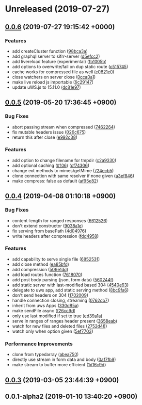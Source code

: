# Unreleased (2019-07-27)



## [0.0.6](https://github.com/sifrr/sifrr/compare/v0.0.5...v0.0.6) (2019-07-27 19:15:42 +0000)


### Features

* add createCluster function ([98bca3a](https://github.com/sifrr/sifrr/commit/98bca3a))
* add graphql server to sifrr-server ([d5efcc2](https://github.com/sifrr/sifrr/commit/d5efcc2))
* add livereload feature (experimental) ([fb1005b](https://github.com/sifrr/sifrr/commit/fb1005b))
* add options to overwrite/fail on dup static route ([c515745](https://github.com/sifrr/sifrr/commit/c515745))
* cache works for compressed file as well ([c0821e0](https://github.com/sifrr/sifrr/commit/c0821e0))
* close watchers on server close ([0cca0a1](https://github.com/sifrr/sifrr/commit/0cca0a1))
* make live reload js importable ([9c29147](https://github.com/sifrr/sifrr/commit/9c29147))
* update uWS.js to 15.11.0 ([dc81e97](https://github.com/sifrr/sifrr/commit/dc81e97))



## [0.0.5](https://github.com/sifrr/sifrr/compare/v0.0.4...v0.0.5) (2019-05-20 17:36:45 +0900)


### Bug Fixes

* abort passing stream when compressed ([7462264](https://github.com/sifrr/sifrr/commit/7462264))
* fix mutable headers issue ([026c675](https://github.com/sifrr/sifrr/commit/026c675))
* return this after close ([e992c38](https://github.com/sifrr/sifrr/commit/e992c38))


### Features

* add option to change filename for tmpdir ([c2a9330](https://github.com/sifrr/sifrr/commit/c2a9330))
* add optional caching  ([#106](https://github.com/sifrr/sifrr/issues/106)) ([cf74306](https://github.com/sifrr/sifrr/commit/cf74306))
* change ext methods to mimes/getMime ([724ecb5](https://github.com/sifrr/sifrr/commit/724ecb5))
* clone connection with same resolver if none given ([a3ef846](https://github.com/sifrr/sifrr/commit/a3ef846))
* make compress: false as default ([af95e82](https://github.com/sifrr/sifrr/commit/af95e82))



## [0.0.4](https://github.com/sifrr/sifrr/compare/v0.0.3...v0.0.4) (2019-04-08 01:10:18 +0900)


### Bug Fixes

* content-length for ranged responses ([6612526](https://github.com/sifrr/sifrr/commit/6612526))
* don't extend constructor ([9038a1e](https://github.com/sifrr/sifrr/commit/9038a1e))
* fix serving from basePath ([4d04976](https://github.com/sifrr/sifrr/commit/4d04976))
* write headers after compression ([fdd4958](https://github.com/sifrr/sifrr/commit/fdd4958))


### Features

* add capability to serve single file ([6852531](https://github.com/sifrr/sifrr/commit/6852531))
* add close method ([ea85bfd](https://github.com/sifrr/sifrr/commit/ea85bfd))
* add compression ([509e1dd](https://github.com/sifrr/sifrr/commit/509e1dd))
* add load routes function ([7618070](https://github.com/sifrr/sifrr/commit/7618070))
* add post body parsing (json, form data) ([560244f](https://github.com/sifrr/sifrr/commit/560244f))
* add static server with last-modified based 304 ([4540e93](https://github.com/sifrr/sifrr/commit/4540e93))
* delegate to uws app, add static serving method ([8bc9fa6](https://github.com/sifrr/sifrr/commit/8bc9fa6))
* don't send headers on 304 ([1702009](https://github.com/sifrr/sifrr/commit/1702009))
* handle connection closing, streaming ([0762cb7](https://github.com/sifrr/sifrr/commit/0762cb7))
* inherit from uws Apps ([330d85a](https://github.com/sifrr/sifrr/commit/330d85a))
* make sendFile async ([f26cc9d](https://github.com/sifrr/sifrr/commit/f26cc9d))
* only use last modified if set to true ([ed39a1a](https://github.com/sifrr/sifrr/commit/ed39a1a))
* serve in ranges of ranges header present ([3658eab](https://github.com/sifrr/sifrr/commit/3658eab))
* watch for new files and deleted files ([2752d48](https://github.com/sifrr/sifrr/commit/2752d48))
* watch only when option given ([5ef7703](https://github.com/sifrr/sifrr/commit/5ef7703))


### Performance Improvements

* clone from typedarray ([abea750](https://github.com/sifrr/sifrr/commit/abea750))
* directly use stream in form data and body ([0af7fb9](https://github.com/sifrr/sifrr/commit/0af7fb9))
* make stream to buffer more efficient ([1d16c9d](https://github.com/sifrr/sifrr/commit/1d16c9d))



## [0.0.3](https://github.com/sifrr/sifrr/compare/v0.0.1-alpha2...v0.0.3) (2019-03-05 23:44:39 +0900)



## 0.0.1-alpha2 (2019-01-10 13:40:20 +0900)



